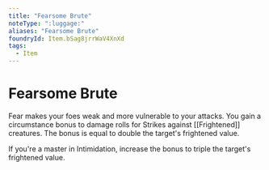 ```yaml
---
title: "Fearsome Brute"
noteType: ":luggage:"
aliases: "Fearsome Brute"
foundryId: Item.bSag8jrrWaV4XnXd
tags:
  - Item
---
```


# Fearsome Brute

Fear makes your foes weak and more vulnerable to your attacks. You gain a circumstance bonus to damage rolls for Strikes against [[Frightened]] creatures. The bonus is equal to double the target's frightened value.

If you're a master in Intimidation, increase the bonus to triple the target's frightened value.
